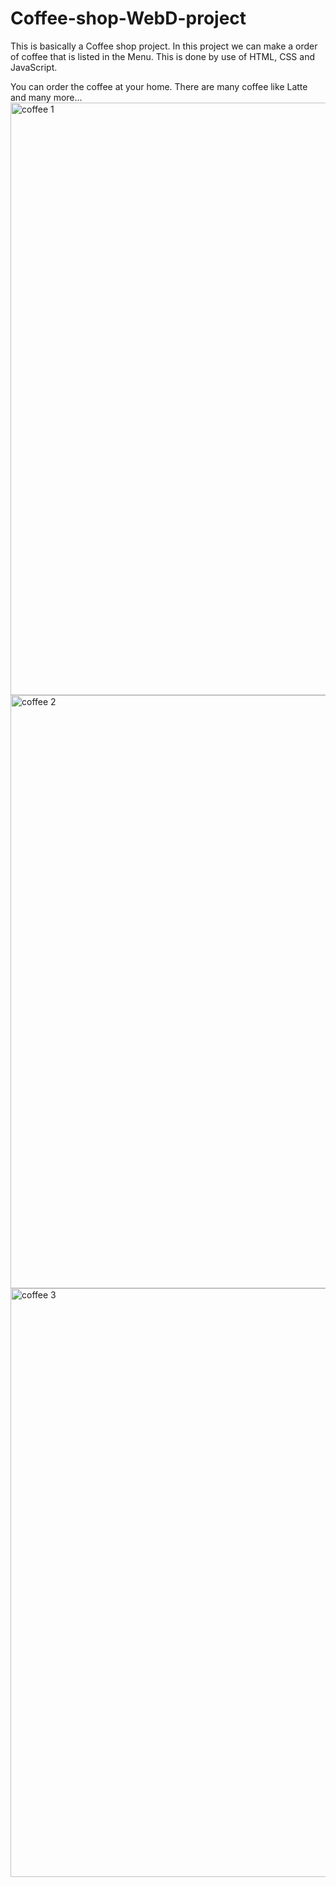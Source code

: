 # Coffee-shop-WebD-project
This is basically a Coffee shop project. In this project we can make a order of coffee that is listed in the Menu. This is done by use of HTML, CSS and JavaScript.

You can order the coffee at your home. There are many coffee like Latte and many more...
<img width="948" alt="coffee 1" src="https://user-images.githubusercontent.com/54628721/175822984-2ef9e784-a82e-4591-af11-91dd6a2de6d9.png">
<img width="949" alt="coffee 2" src="https://user-images.githubusercontent.com/54628721/175822986-812bda41-35f3-4d10-8c7a-3f5e7b879758.png">
<img width="942" alt="coffee 3" src="https://user-images.githubusercontent.com/54628721/175822988-8a520344-edaa-4262-b6e2-ad7121d259b7.png">

